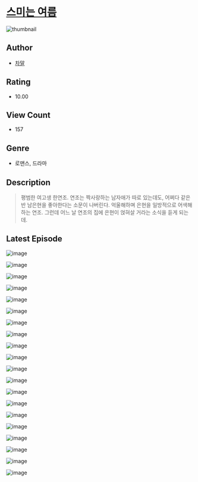 # [스미는 여름](https://comic.naver.com/bestChallenge/list?titleId=810135)
![thumbnail](https://image-comic.pstatic.net/user_contents_data/challenge_comic/2023/05/23/366810/upload_3690246230998541411_480x623.jpeg)

## Author
- [차말](https://comic.naver.com/artistTitle?id=366810)

## Rating
- 10.00

## View Count
- 157

## Genre
- 로맨스, 드라마

## Description
> 평범한 여고생 한연조. 연조는 짝사랑하는 남자애가 따로 있는데도, 어쩌다 같은 반 남은현을 좋아한다는 소문이 나버린다. 억울해하며 은현을 일방적으로 어색해하는 연조. 그런데 어느 날 연조의 집에 은현이 얹혀살 거라는 소식을 듣게 되는데.


## Latest Episode
![image](https://image-comic.pstatic.net/user_contents_data/challenge_comic/2023/05/25/366810/upload_3991144982587204708.jpeg)

![image](https://image-comic.pstatic.net/user_contents_data/challenge_comic/2023/05/23/366810/upload_7365978457482081380.jpeg)

![image](https://image-comic.pstatic.net/user_contents_data/challenge_comic/2023/05/23/366810/upload_4136054009434945377.jpeg)

![image](https://image-comic.pstatic.net/user_contents_data/challenge_comic/2023/05/25/366810/upload_7003714454424085605.jpeg)

![image](https://image-comic.pstatic.net/user_contents_data/challenge_comic/2023/05/23/366810/upload_3474585632341506361.jpeg)

![image](https://image-comic.pstatic.net/user_contents_data/challenge_comic/2023/05/23/366810/upload_7364340004026921012.jpeg)

![image](https://image-comic.pstatic.net/user_contents_data/challenge_comic/2023/05/23/366810/upload_7090417770996983352.jpeg)

![image](https://image-comic.pstatic.net/user_contents_data/challenge_comic/2023/05/23/366810/upload_3977578306902319928.jpeg)

![image](https://image-comic.pstatic.net/user_contents_data/challenge_comic/2023/05/25/366810/upload_3905803290892450147.jpeg)

![image](https://image-comic.pstatic.net/user_contents_data/challenge_comic/2023/05/23/366810/upload_3905294015148745270.jpeg)

![image](https://image-comic.pstatic.net/user_contents_data/challenge_comic/2023/05/23/366810/upload_3559308480130265657.jpeg)

![image](https://image-comic.pstatic.net/user_contents_data/challenge_comic/2023/05/23/366810/upload_3774358643726049585.jpeg)

![image](https://image-comic.pstatic.net/user_contents_data/challenge_comic/2023/05/23/366810/upload_3906368418461529399.jpeg)

![image](https://image-comic.pstatic.net/user_contents_data/challenge_comic/2023/05/23/366810/upload_7076390183580546101.jpeg)

![image](https://image-comic.pstatic.net/user_contents_data/challenge_comic/2023/05/23/366810/upload_7005688107810108262.jpeg)

![image](https://image-comic.pstatic.net/user_contents_data/challenge_comic/2023/05/23/366810/upload_3905239048979374693.jpeg)

![image](https://image-comic.pstatic.net/user_contents_data/challenge_comic/2023/05/23/366810/upload_3618705408197419617.jpeg)

![image](https://image-comic.pstatic.net/user_contents_data/challenge_comic/2023/05/23/366810/upload_3906418794149655351.jpeg)

![image](https://image-comic.pstatic.net/user_contents_data/challenge_comic/2023/05/23/366810/upload_3834643766701155385.jpeg)

![image](https://image-comic.pstatic.net/user_contents_data/challenge_comic/2023/05/23/366810/upload_4122541025172796726.jpeg)
